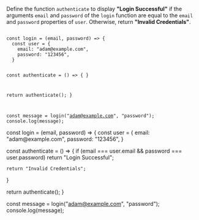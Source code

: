 Define the function `authenticate`
to display **"Login Successful"**
if the arguments `email` and `password`
of the `login` function are equal to
the `email` and `password` properties of `user`.
Otherwise, return **"Invalid Credentials"**.

<codeblock type="exercise" language="javascript" testMode="fixedInput">
<code>
const login = (email, password) => {
  const user = {
    email: "adam@example.com",
    password: "123456",
  }

  const authenticate = () => {
  }

  return authenticate();
}

const message = login("adam@example.com", "password");
console.log(message);
</code>

<solution>
const login = (email, password) => {
  const user = {
    email: "adam@example.com",
    password: "123456",
  }

  const authenticate = () => {
    if (email === user.email && password === user.password)
      return "Login Successful";

    return "Invalid Credentials";
  }

  return authenticate();
}

const message = login("adam@example.com", "password");
console.log(message);
</solution>
</codeblock>